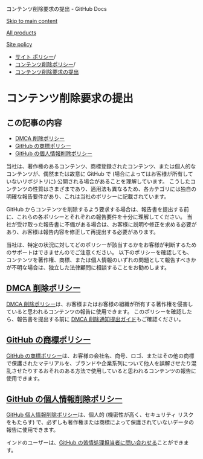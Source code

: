 コンテンツ削除要求の提出 - GitHub Docs

[Skip to main content](#main-content)

[All products](/ja)

[Site policy](/site-policy)

* [サイト ポリシー](/ja/site-policy)/
* [コンテンツ削除ポリシー](/ja/site-policy/content-removal-policies)/
* [コンテンツ削除要求の提出](/ja/site-policy/content-removal-policies/submitting-content-removal-requests)

コンテンツ削除要求の提出
==========

この記事の内容
----------

* [DMCA 削除ポリシー](#dmca-takedown-policy)
* [GitHub の商標ポリシー](#github-trademark-policy)
* [GitHub の個人情報削除ポリシー](#github-private-information-removal-policy)

当社は、著作権のあるコンテンツ、商標登録されたコンテンツ、または個人的なコンテンツが、偶然または故意に GitHub で (場合によってはお客様が所有していないリポジトリに) 公開される場合があることを理解しています。 こうしたコンテンツの性質はさまざまであり、適用法も異なるため、各カテゴリには独自の明確な報告要件があり、これは当社のポリシーに記載されています。

GitHub からコンテンツを削除するよう要求する場合は、報告書を提出する前に、これらの各ポリシーとそれぞれの報告要件を十分に理解してください。 当社が受け取った報告書に不備がある場合は、お客様に説明や修正を求める必要があり、お客様は報告内容を修正して再提出する必要があります。

当社は、特定の状況に対してどのポリシーが該当するかをお客様が判断するためのサポートはできませんのでご注意ください。 以下のポリシーを確認しても、コンテンツを著作権、商標、または個人情報のいずれの問題として報告すべきかが不明な場合は、独立した法律顧問に相談することをお勧めします。

[DMCA 削除ポリシー](#dmca-takedown-policy)
----------

[DMCA 削除ポリシー](/ja/site-policy/content-removal-policies/dmca-takedown-policy)は、お客様またはお客様の組織が所有する著作権を侵害していると思われるコンテンツの報告に使用できます。 このポリシーを確認したら、報告書を提出する前に [DMCA 削除通知提出ガイド](/ja/site-policy/content-removal-policies/guide-to-submitting-a-dmca-takedown-notice)もご確認ください。

[GitHub の商標ポリシー](#github-trademark-policy)
----------

[GitHub の商標ポリシー](/ja/site-policy/content-removal-policies/github-trademark-policy)は、お客様の会社名、商号、ロゴ、またはその他の商標で保護されたマテリアルを、ブランドや企業系列について他人を誤解させたり混乱させたりするおそれのある方法で使用していると思われるコンテンツの報告に使用できます。

[GitHub の個人情報削除ポリシー](#github-private-information-removal-policy)
----------

[GitHub 個人情報削除ポリシー](/ja/site-policy/content-removal-policies/github-private-information-removal-policy)は、個人的 (機密性が高く、セキュリティ リスクをもたらす) で、必ずしも著作権または商標によって保護されていないデータの報告に使用できます。

インドのユーザーは、[GitHub の苦情処理担当者に問い合わせる](https://support.github.com/contact/india-grievance-officer)ことができます。

